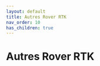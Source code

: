```yaml
---
layout: default
title: Autres Rover RTK
nav_order: 10
has_children: true
---
```


# Autres Rover RTK




